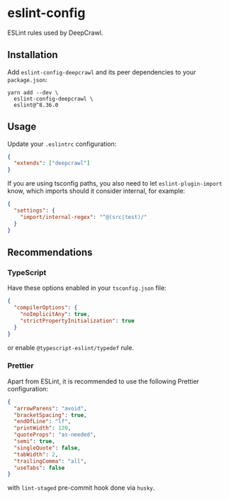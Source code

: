 # eslint-config

ESLint rules used by DeepCrawl.

## Installation

Add `eslint-config-deepcrawl` and its peer dependencies to your `package.json`:

```shell
yarn add --dev \
  eslint-config-deepcrawl \
  eslint@^8.36.0
```

## Usage

Update your `.eslintrc` configuration:

```json
{
  "extends": ["deepcrawl"]
}
```

If you are using tsconfig paths, you also need to let `eslint-plugin-import` know, which imports should it consider internal, for example:

```json
{
  "settings": {
    "import/internal-regex": "^@(src|test)/"
  }
}
```

## Recommendations

### TypeScript

Have these options enabled in your `tsconfig.json` file:

```json
{
  "compilerOptions": {
    "noImplicitAny": true,
    "strictPropertyInitialization": true
  }
}
```

or enable `@typescript-eslint/typedef` rule.

### Prettier

Apart from ESLint, it is recommended to use the following Prettier configuration:

```json
{
  "arrowParens": "avoid",
  "bracketSpacing": true,
  "endOfLine": "lf",
  "printWidth": 120,
  "quoteProps": "as-needed",
  "semi": true,
  "singleQuote": false,
  "tabWidth": 2,
  "trailingComma": "all",
  "useTabs": false
}
```

with `lint-staged` pre-commit hook done via `husky`.
